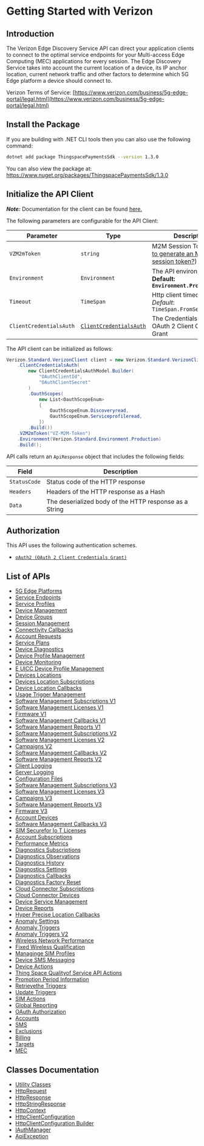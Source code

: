 
# Getting Started with Verizon

## Introduction

The Verizon Edge Discovery Service API can direct your application clients to connect to the optimal service endpoints for your Multi-access Edge Computing (MEC) applications for every session. The Edge Discovery Service takes into account the current location of a device, its IP anchor location, current network traffic and other factors to determine which 5G Edge platform a device should connect to.

Verizon Terms of Service: [https://www.verizon.com/business/5g-edge-portal/legal.html](https://www.verizon.com/business/5g-edge-portal/legal.html)

## Install the Package

If you are building with .NET CLI tools then you can also use the following command:

```bash
dotnet add package ThingspacePaymentsSdk --version 1.3.0
```

You can also view the package at:
https://www.nuget.org/packages/ThingspacePaymentsSdk/1.3.0

## Initialize the API Client

**_Note:_** Documentation for the client can be found [here.](https://www.github.com/itsAdee/thingspace-payments-sdk-dotnet-sdk/tree/1.3.0/doc/client.md)

The following parameters are configurable for the API Client:

| Parameter | Type | Description |
|  --- | --- | --- |
| `VZM2mToken` | `string` | M2M Session Token ([How to generate an M2M session token?](page:getting-started/5g-edge-developer-creds-token#obtaining-a-vz-m2m-session-token-programmatically)) |
| `Environment` | `Environment` | The API environment. <br> **Default: `Environment.Production`** |
| `Timeout` | `TimeSpan` | Http client timeout.<br>*Default*: `TimeSpan.FromSeconds(100)` |
| `ClientCredentialsAuth` | [`ClientCredentialsAuth`](https://www.github.com/itsAdee/thingspace-payments-sdk-dotnet-sdk/tree/1.3.0/doc/$a/https://www.github.com/itsAdee/thingspace-payments-sdk-dotnet-sdk/tree/1.3.0/oauth-2-client-credentials-grant.md) | The Credentials Setter for OAuth 2 Client Credentials Grant |

The API client can be initialized as follows:

```csharp
Verizon.Standard.VerizonClient client = new Verizon.Standard.VerizonClient.Builder()
    .ClientCredentialsAuth(
        new ClientCredentialsAuthModel.Builder(
            "OAuthClientId",
            "OAuthClientSecret"
        )
        .OauthScopes(
            new List<OauthScopeEnum>
            {
                OauthScopeEnum.Discoveryread,
                OauthScopeEnum.Serviceprofileread,
            })
        .Build())
    .VZM2mToken("VZ-M2M-Token")
    .Environment(Verizon.Standard.Environment.Production)
    .Build();
```

API calls return an `ApiResponse` object that includes the following fields:

| Field | Description |
|  --- | --- |
| `StatusCode` | Status code of the HTTP response |
| `Headers` | Headers of the HTTP response as a Hash |
| `Data` | The deserialized body of the HTTP response as a String |

## Authorization

This API uses the following authentication schemes.

* [`oAuth2 (OAuth 2 Client Credentials Grant)`](https://www.github.com/itsAdee/thingspace-payments-sdk-dotnet-sdk/tree/1.3.0/doc/$a/https://www.github.com/itsAdee/thingspace-payments-sdk-dotnet-sdk/tree/1.3.0/oauth-2-client-credentials-grant.md)

## List of APIs

* [5G Edge Platforms](https://www.github.com/itsAdee/thingspace-payments-sdk-dotnet-sdk/tree/1.3.0/doc/controllers/5g-edge-platforms.md)
* [Service Endpoints](https://www.github.com/itsAdee/thingspace-payments-sdk-dotnet-sdk/tree/1.3.0/doc/controllers/service-endpoints.md)
* [Service Profiles](https://www.github.com/itsAdee/thingspace-payments-sdk-dotnet-sdk/tree/1.3.0/doc/controllers/service-profiles.md)
* [Device Management](https://www.github.com/itsAdee/thingspace-payments-sdk-dotnet-sdk/tree/1.3.0/doc/controllers/device-management.md)
* [Device Groups](https://www.github.com/itsAdee/thingspace-payments-sdk-dotnet-sdk/tree/1.3.0/doc/controllers/device-groups.md)
* [Session Management](https://www.github.com/itsAdee/thingspace-payments-sdk-dotnet-sdk/tree/1.3.0/doc/controllers/session-management.md)
* [Connectivity Callbacks](https://www.github.com/itsAdee/thingspace-payments-sdk-dotnet-sdk/tree/1.3.0/doc/controllers/connectivity-callbacks.md)
* [Account Requests](https://www.github.com/itsAdee/thingspace-payments-sdk-dotnet-sdk/tree/1.3.0/doc/controllers/account-requests.md)
* [Service Plans](https://www.github.com/itsAdee/thingspace-payments-sdk-dotnet-sdk/tree/1.3.0/doc/controllers/service-plans.md)
* [Device Diagnostics](https://www.github.com/itsAdee/thingspace-payments-sdk-dotnet-sdk/tree/1.3.0/doc/controllers/device-diagnostics.md)
* [Device Profile Management](https://www.github.com/itsAdee/thingspace-payments-sdk-dotnet-sdk/tree/1.3.0/doc/controllers/device-profile-management.md)
* [Device Monitoring](https://www.github.com/itsAdee/thingspace-payments-sdk-dotnet-sdk/tree/1.3.0/doc/controllers/device-monitoring.md)
* [E UICC Device Profile Management](https://www.github.com/itsAdee/thingspace-payments-sdk-dotnet-sdk/tree/1.3.0/doc/controllers/e-uicc-device-profile-management.md)
* [Devices Locations](https://www.github.com/itsAdee/thingspace-payments-sdk-dotnet-sdk/tree/1.3.0/doc/controllers/devices-locations.md)
* [Devices Location Subscriptions](https://www.github.com/itsAdee/thingspace-payments-sdk-dotnet-sdk/tree/1.3.0/doc/controllers/devices-location-subscriptions.md)
* [Device Location Callbacks](https://www.github.com/itsAdee/thingspace-payments-sdk-dotnet-sdk/tree/1.3.0/doc/controllers/device-location-callbacks.md)
* [Usage Trigger Management](https://www.github.com/itsAdee/thingspace-payments-sdk-dotnet-sdk/tree/1.3.0/doc/controllers/usage-trigger-management.md)
* [Software Management Subscriptions V1](https://www.github.com/itsAdee/thingspace-payments-sdk-dotnet-sdk/tree/1.3.0/doc/controllers/software-management-subscriptions-v1.md)
* [Software Management Licenses V1](https://www.github.com/itsAdee/thingspace-payments-sdk-dotnet-sdk/tree/1.3.0/doc/controllers/software-management-licenses-v1.md)
* [Firmware V1](https://www.github.com/itsAdee/thingspace-payments-sdk-dotnet-sdk/tree/1.3.0/doc/controllers/firmware-v1.md)
* [Software Management Callbacks V1](https://www.github.com/itsAdee/thingspace-payments-sdk-dotnet-sdk/tree/1.3.0/doc/controllers/software-management-callbacks-v1.md)
* [Software Management Reports V1](https://www.github.com/itsAdee/thingspace-payments-sdk-dotnet-sdk/tree/1.3.0/doc/controllers/software-management-reports-v1.md)
* [Software Management Subscriptions V2](https://www.github.com/itsAdee/thingspace-payments-sdk-dotnet-sdk/tree/1.3.0/doc/controllers/software-management-subscriptions-v2.md)
* [Software Management Licenses V2](https://www.github.com/itsAdee/thingspace-payments-sdk-dotnet-sdk/tree/1.3.0/doc/controllers/software-management-licenses-v2.md)
* [Campaigns V2](https://www.github.com/itsAdee/thingspace-payments-sdk-dotnet-sdk/tree/1.3.0/doc/controllers/campaigns-v2.md)
* [Software Management Callbacks V2](https://www.github.com/itsAdee/thingspace-payments-sdk-dotnet-sdk/tree/1.3.0/doc/controllers/software-management-callbacks-v2.md)
* [Software Management Reports V2](https://www.github.com/itsAdee/thingspace-payments-sdk-dotnet-sdk/tree/1.3.0/doc/controllers/software-management-reports-v2.md)
* [Client Logging](https://www.github.com/itsAdee/thingspace-payments-sdk-dotnet-sdk/tree/1.3.0/doc/controllers/client-logging.md)
* [Server Logging](https://www.github.com/itsAdee/thingspace-payments-sdk-dotnet-sdk/tree/1.3.0/doc/controllers/server-logging.md)
* [Configuration Files](https://www.github.com/itsAdee/thingspace-payments-sdk-dotnet-sdk/tree/1.3.0/doc/controllers/configuration-files.md)
* [Software Management Subscriptions V3](https://www.github.com/itsAdee/thingspace-payments-sdk-dotnet-sdk/tree/1.3.0/doc/controllers/software-management-subscriptions-v3.md)
* [Software Management Licenses V3](https://www.github.com/itsAdee/thingspace-payments-sdk-dotnet-sdk/tree/1.3.0/doc/controllers/software-management-licenses-v3.md)
* [Campaigns V3](https://www.github.com/itsAdee/thingspace-payments-sdk-dotnet-sdk/tree/1.3.0/doc/controllers/campaigns-v3.md)
* [Software Management Reports V3](https://www.github.com/itsAdee/thingspace-payments-sdk-dotnet-sdk/tree/1.3.0/doc/controllers/software-management-reports-v3.md)
* [Firmware V3](https://www.github.com/itsAdee/thingspace-payments-sdk-dotnet-sdk/tree/1.3.0/doc/controllers/firmware-v3.md)
* [Account Devices](https://www.github.com/itsAdee/thingspace-payments-sdk-dotnet-sdk/tree/1.3.0/doc/controllers/account-devices.md)
* [Software Management Callbacks V3](https://www.github.com/itsAdee/thingspace-payments-sdk-dotnet-sdk/tree/1.3.0/doc/controllers/software-management-callbacks-v3.md)
* [SIM Securefor Io T Licenses](https://www.github.com/itsAdee/thingspace-payments-sdk-dotnet-sdk/tree/1.3.0/doc/controllers/sim-securefor-io-t-licenses.md)
* [Account Subscriptions](https://www.github.com/itsAdee/thingspace-payments-sdk-dotnet-sdk/tree/1.3.0/doc/controllers/account-subscriptions.md)
* [Performance Metrics](https://www.github.com/itsAdee/thingspace-payments-sdk-dotnet-sdk/tree/1.3.0/doc/controllers/performance-metrics.md)
* [Diagnostics Subscriptions](https://www.github.com/itsAdee/thingspace-payments-sdk-dotnet-sdk/tree/1.3.0/doc/controllers/diagnostics-subscriptions.md)
* [Diagnostics Observations](https://www.github.com/itsAdee/thingspace-payments-sdk-dotnet-sdk/tree/1.3.0/doc/controllers/diagnostics-observations.md)
* [Diagnostics History](https://www.github.com/itsAdee/thingspace-payments-sdk-dotnet-sdk/tree/1.3.0/doc/controllers/diagnostics-history.md)
* [Diagnostics Settings](https://www.github.com/itsAdee/thingspace-payments-sdk-dotnet-sdk/tree/1.3.0/doc/controllers/diagnostics-settings.md)
* [Diagnostics Callbacks](https://www.github.com/itsAdee/thingspace-payments-sdk-dotnet-sdk/tree/1.3.0/doc/controllers/diagnostics-callbacks.md)
* [Diagnostics Factory Reset](https://www.github.com/itsAdee/thingspace-payments-sdk-dotnet-sdk/tree/1.3.0/doc/controllers/diagnostics-factory-reset.md)
* [Cloud Connector Subscriptions](https://www.github.com/itsAdee/thingspace-payments-sdk-dotnet-sdk/tree/1.3.0/doc/controllers/cloud-connector-subscriptions.md)
* [Cloud Connector Devices](https://www.github.com/itsAdee/thingspace-payments-sdk-dotnet-sdk/tree/1.3.0/doc/controllers/cloud-connector-devices.md)
* [Device Service Management](https://www.github.com/itsAdee/thingspace-payments-sdk-dotnet-sdk/tree/1.3.0/doc/controllers/device-service-management.md)
* [Device Reports](https://www.github.com/itsAdee/thingspace-payments-sdk-dotnet-sdk/tree/1.3.0/doc/controllers/device-reports.md)
* [Hyper Precise Location Callbacks](https://www.github.com/itsAdee/thingspace-payments-sdk-dotnet-sdk/tree/1.3.0/doc/controllers/hyper-precise-location-callbacks.md)
* [Anomaly Settings](https://www.github.com/itsAdee/thingspace-payments-sdk-dotnet-sdk/tree/1.3.0/doc/controllers/anomaly-settings.md)
* [Anomaly Triggers](https://www.github.com/itsAdee/thingspace-payments-sdk-dotnet-sdk/tree/1.3.0/doc/controllers/anomaly-triggers.md)
* [Anomaly Triggers V2](https://www.github.com/itsAdee/thingspace-payments-sdk-dotnet-sdk/tree/1.3.0/doc/controllers/anomaly-triggers-v2.md)
* [Wireless Network Performance](https://www.github.com/itsAdee/thingspace-payments-sdk-dotnet-sdk/tree/1.3.0/doc/controllers/wireless-network-performance.md)
* [Fixed Wireless Qualification](https://www.github.com/itsAdee/thingspace-payments-sdk-dotnet-sdk/tree/1.3.0/doc/controllers/fixed-wireless-qualification.md)
* [Managinge SIM Profiles](https://www.github.com/itsAdee/thingspace-payments-sdk-dotnet-sdk/tree/1.3.0/doc/controllers/managinge-sim-profiles.md)
* [Device SMS Messaging](https://www.github.com/itsAdee/thingspace-payments-sdk-dotnet-sdk/tree/1.3.0/doc/controllers/device-sms-messaging.md)
* [Device Actions](https://www.github.com/itsAdee/thingspace-payments-sdk-dotnet-sdk/tree/1.3.0/doc/controllers/device-actions.md)
* [Thing Space Qualityof Service API Actions](https://www.github.com/itsAdee/thingspace-payments-sdk-dotnet-sdk/tree/1.3.0/doc/controllers/thing-space-qualityof-service-api-actions.md)
* [Promotion Period Information](https://www.github.com/itsAdee/thingspace-payments-sdk-dotnet-sdk/tree/1.3.0/doc/controllers/promotion-period-information.md)
* [Retrievethe Triggers](https://www.github.com/itsAdee/thingspace-payments-sdk-dotnet-sdk/tree/1.3.0/doc/controllers/retrievethe-triggers.md)
* [Update Triggers](https://www.github.com/itsAdee/thingspace-payments-sdk-dotnet-sdk/tree/1.3.0/doc/controllers/update-triggers.md)
* [SIM Actions](https://www.github.com/itsAdee/thingspace-payments-sdk-dotnet-sdk/tree/1.3.0/doc/controllers/sim-actions.md)
* [Global Reporting](https://www.github.com/itsAdee/thingspace-payments-sdk-dotnet-sdk/tree/1.3.0/doc/controllers/global-reporting.md)
* [OAuth Authorization](https://www.github.com/itsAdee/thingspace-payments-sdk-dotnet-sdk/tree/1.3.0/doc/controllers/oauth-authorization.md)
* [Accounts](https://www.github.com/itsAdee/thingspace-payments-sdk-dotnet-sdk/tree/1.3.0/doc/controllers/accounts.md)
* [SMS](https://www.github.com/itsAdee/thingspace-payments-sdk-dotnet-sdk/tree/1.3.0/doc/controllers/sms.md)
* [Exclusions](https://www.github.com/itsAdee/thingspace-payments-sdk-dotnet-sdk/tree/1.3.0/doc/controllers/exclusions.md)
* [Billing](https://www.github.com/itsAdee/thingspace-payments-sdk-dotnet-sdk/tree/1.3.0/doc/controllers/billing.md)
* [Targets](https://www.github.com/itsAdee/thingspace-payments-sdk-dotnet-sdk/tree/1.3.0/doc/controllers/targets.md)
* [MEC](https://www.github.com/itsAdee/thingspace-payments-sdk-dotnet-sdk/tree/1.3.0/doc/controllers/mec.md)

## Classes Documentation

* [Utility Classes](https://www.github.com/itsAdee/thingspace-payments-sdk-dotnet-sdk/tree/1.3.0/doc/utility-classes.md)
* [HttpRequest](https://www.github.com/itsAdee/thingspace-payments-sdk-dotnet-sdk/tree/1.3.0/doc/http-request.md)
* [HttpResponse](https://www.github.com/itsAdee/thingspace-payments-sdk-dotnet-sdk/tree/1.3.0/doc/http-response.md)
* [HttpStringResponse](https://www.github.com/itsAdee/thingspace-payments-sdk-dotnet-sdk/tree/1.3.0/doc/http-string-response.md)
* [HttpContext](https://www.github.com/itsAdee/thingspace-payments-sdk-dotnet-sdk/tree/1.3.0/doc/http-context.md)
* [HttpClientConfiguration](https://www.github.com/itsAdee/thingspace-payments-sdk-dotnet-sdk/tree/1.3.0/doc/http-client-configuration.md)
* [HttpClientConfiguration Builder](https://www.github.com/itsAdee/thingspace-payments-sdk-dotnet-sdk/tree/1.3.0/doc/http-client-configuration-builder.md)
* [IAuthManager](https://www.github.com/itsAdee/thingspace-payments-sdk-dotnet-sdk/tree/1.3.0/doc/i-auth-manager.md)
* [ApiException](https://www.github.com/itsAdee/thingspace-payments-sdk-dotnet-sdk/tree/1.3.0/doc/api-exception.md)

